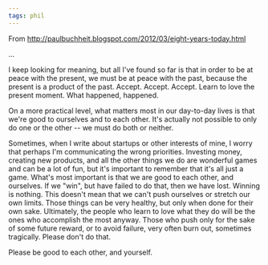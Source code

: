 ```yaml
---
tags: phil
---
```


From <http://paulbuchheit.blogspot.com/2012/03/eight-years-today.html>

...

I keep looking for meaning, but all I've found so far is that in order to be at peace with the present, we must be at peace with the past, because the present is a product of the past. Accept. Accept. Accept. Learn to love the present moment. What happened, happened. 

On a more practical level, what matters most in our day-to-day lives is that we're good to ourselves and to each other. It's actually not possible to only do one or the other -- we must do both or neither. 

Sometimes, when I write about startups or other interests of mine, I worry that perhaps I'm communicating the wrong priorities. Investing money, creating new products, and all the other things we do are wonderful games and can be a lot of fun, but it's important to remember that it's all just a game. What's most important is that we are good to each other, and ourselves. If we "win", but have failed to do that, then we have lost. Winning is nothing. This doesn't mean that we can't push ourselves or stretch our own limits. Those things can be very healthy, but only when done for their own sake. Ultimately, the people who learn to love what they do will be the ones who accomplish the most anyway. Those who push only for the sake of some future reward, or to avoid failure, very often burn out, sometimes tragically. Please don't do that.

Please be good to each other, and yourself.
